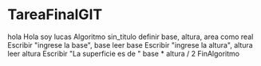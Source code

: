 # TareaFinalGIT
hola
Hola soy lucas
Algoritmo sin_titulo
	definir base, altura, area como real
	Escribir "ingrese la base", base
	leer base
	Escribir "ingrese la altura", altura
	leer altura
	Escribir "La superficie es de " base * altura / 2
FinAlgoritmo
